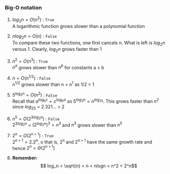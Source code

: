 ### Big-O notation

1) $log_2n = O(n^2)$ : ```True``` <br>
A logarithmic function grows slower than a polynomial function

2) $nlog_2n = O(n)$ : ```False```<br>
To compare these two functions, one first cancels n. What is left is $log_2n$ versus 1. Clearly, $log_2n$ grows faster than 1<br>

3) $n^2 = O(n^3)$ : ```True```<br>
$n^a$ grows slower than $n^b$ for constants a < b 

4) $n = O(n^{1/2})$ : ```False```<br>
$n^{1/2}$ grows slower than n = $n^1$ as 1/2 < 1

5) $5^{log_2n} = O(n^2)$ : ```False```<br>
Recall that $a^{log_bc} = c^{log_ba}$ so $5^{log_2n} = n^{log_25}$. This grows faster than $n^2$ since $log_25$ = 2.321... > 2

6) $n^5 = O(2^{3log_2n})$ : ```False```<br>
$2^{3log_2n}$ = $(2^{log_2n})^3 = n^3$ and $n^3$ grows slower than $n^5$

7) $2^n = O(2^{n+1})$ : ```True```<br>
$2^{n+1} = 2.2^n$, o that is, $2^n$ and $2^{n+1}$ have the same growth rate and hence $2^n = \Theta(2^{n+1})$ 

8) **Remember:** $$ log_n < \sqrt{n} < n < nlogn < n^2 < 2^n$$

